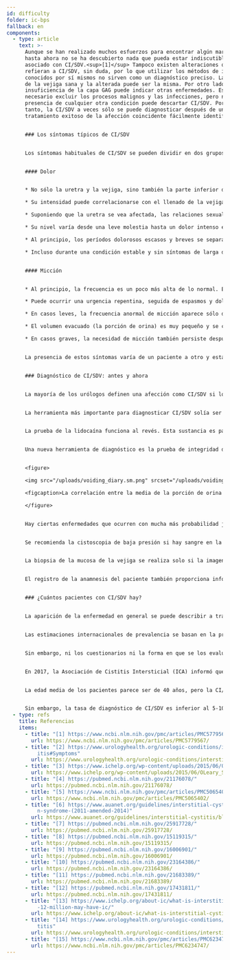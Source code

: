 ```yaml
---
id: difficulty
folder: ic-bps
fallback: en
components:
  - type: article
    text: >-
      Aunque se han realizado muchos esfuerzos para encontrar algún marcador,
      hasta ahora no se ha descubierto nada que pueda estar indiscutiblemente
      asociado con CI/SDV.<sup>[1]</sup> Tampoco existen alteraciones que se
      refieran a CI/SDV, sin duda, por lo que utilizar los métodos de imagen más
      conocidos por sí mismos no sirven como un diagnóstico preciso. La imagen
      de la vejiga sana y la alterada puede ser la misma. Por otro lado, la
      insuficiencia de la capa GAG puede indicar otras enfermedades. Es
      necesario excluir los procesos malignos y las infecciones, pero ni la
      presencia de cualquier otra condición puede descartar CI/SDV. Por lo
      tanto, la CI/SDV a veces sólo se puede diagnosticar después de un
      tratamiento exitoso de la afección coincidente fácilmente identificable.


      ### Los síntomas típicos de CI/SDV


      Los síntomas habituales de CI/SDV se pueden dividir en dos grupos principales.<sup>[2]</sup>


      #### Dolor


      * No sólo la uretra y la vejiga, sino también la parte inferior del abdomen, la pelvis o el área perineal pueden verse afectadas (además, la vagina en las mujeres, el escroto y el pene en los hombres)

      * Su intensidad puede correlacionarse con el llenado de la vejiga, mientras que la micción puede reducirla temporalmente

      * Suponiendo que la uretra se vea afectada, las relaciones sexuales pueden ser dolorosas

      * Su nivel varía desde una leve molestia hasta un dolor intenso e insoportable

      * Al principio, los períodos dolorosos escasos y breves se separan con intervalos largos y asintomáticos. A medida que avanza CI/SDV, el dolor se vuelve permanente y puede ocurrir sin ninguna correlación con la micción

      * Incluso durante una condición estable y sin síntomas de larga duración, los pacientes pueden experimentar que los síntomas estallan de vez en cuando


      #### Micción


      * Al principio, la frecuencia es un poco más alta de lo normal. En casos graves, también es posible orinar de 60 a 80 al día

      * Puede ocurrir una urgencia repentina, seguida de espasmos y dolor

      * En casos leves, la frecuencia anormal de micción aparece sólo durante el día. Con la progresión de la nicturia, la necesidad de orinar puede ocurrir varias veces durante la noche

      * El volumen evacuado (la porción de orina) es muy pequeño y se correlaciona con la cantidad de líquido consumido

      * En casos graves, la necesidad de micción también persiste después de orinar


      La presencia de estos síntomas varía de un paciente a otro y está influida por varios factores. A saber, el consumo de ciertos alimentos y bebidas, la cantidad de estrés físico y/o mental, los trastornos digestivos, las infecciones urinarias (ITU) y (en las mujeres) su ciclo menstrual (los síntomas suelen ser más graves después de la ovulación).


      ### Diagnóstico de CI/SDV: antes y ahora


      La mayoría de los urólogos definen una afección como CI/SDV si los síntomas característicos persisten durante cierto período (1,5 a 6 meses), a condición de que se puedan excluir todas las enfermedades con síntomas similares. Completar cuestionarios puede identificar la presencia de síntomas; el índice de síntomas de O'Leary-Sant es uno de los más utilizados.<sup>[3]</sup> Sin embargo, dado que ninguna prueba de laboratorio o cualquier otra prueba puede confirmar claramente el CI/SDV, la condición nunca se puede diagnosticar con un 100% de certeza. Afortunadamente, no sólo se pueden usar un puñado de pruebas adicionales para aclarar el diagnóstico, sino que la práctica médica en esta área también ha mejorado significativamente en los últimos años.


      La herramienta más importante para diagnosticar CI/SDV solía ser La Prueba de Sensibilidad al Potasio (también conocida como prueba de Parsons o PSP). Esto confirmó la insuficiencia de la capa de GAG por el dolor generado por el cloruro de potasio instilado en la vejiga.<sup>[4]</sup> (En el caso de una capa de GAG sana no se observa dolor significativo.) Sin embargo, este dispositivo no sólo era innecesariamente invasivo, sino también incómodo, dado que los pacientes tenían un dolor intenso debido a la solución en sí. La prueba de Parsons tampoco proporcionó información para un análisis cuantitativo. En una versión posterior de esta prueba de sensibilidad (prueba de Parsons modificada) se llenó la vejiga con solución diluida de cloruro de potasio para determinar su capacidad máxima, y luego se repitió el mismo proceso con solución salina fisiológica. La proporción de los dos valores se refiere a la sensibilidad de la pared de la vejiga a la concentración de orina. Aunque la prueba de Parsons modificada también podría usarse para mediciones cuantitativas, era igual invasiva, tardaba mucho tiempo y su precisión no era mayor que la de la versión original. Debido a estos problemas, ninguna de las pruebas se recomienda en las directrices recientes.<sup>[5],[6]</sup>


      La prueba de la lidocaína funciona al revés. Esta sustancia es para moderar el dolor de la vejiga, y dado que el origen del dolor es la propia vejiga, la lidocaína instilada reduce los síntomas en el caso de CI/SDV.<sup>[7]</sup> Este dispositivo es definitivamente más cómoda que la prueba de sensibilidad al potasio, pero es igualmente invasivo y tampoco permite análisis cuantitativos.


      Una nueva herramienta de diagnóstico es la prueba de integridad de la capa GAG, que utiliza un diario de micción de dos días, y no es invasiva ni dolorosa. Esta prueba se basa en el hecho de que no es necesario instilar nada para observar la relación entre la concentración de orina y la capacidad de la vejiga; la solución de sales disueltas ya está presente en forma de la orina. La concentración de orina, incluidas las sales, depende de la cantidad de líquido consumido. El volumen de cada micción se puede medir por un día en el que el paciente consume la menor cantidad de líquido que pueda, luego lo mismo se puede hacer el segundo día cuando el paciente consume la mayor cantidad de líquido que pueda. En el caso de una pared de vejiga sana, no existe una correlación entre los volúmenes miccionales medios y el líquido consumido. En las primeras etapas de CI/SDV, una mayor ingesta de líquidos resulta en un 30-50% más de producción de orina. A medida que avanza la enfermedad, la diferencia aumenta al 50-100%; en casos graves, puede ser de 300 a 500%. Por lo tanto, El Diario de Micción de 2 días no sólo indica la pared de la vejiga dañada, sino que también describe la cantidad de daño, numéricamente. Por lo tanto, la prueba de integridad de la capa GAG también permite el análisis cuantitativo.


      <figure>

      <img src="/uploads/voiding_diary.sm.png" srcset="/uploads/voiding_diary.png 2x, /uploads/voiding_diary.sm.png 1x" alt="voiding diary"/>

      <figcaption>La correlación entre la media de la porción de orina diurna y la cantidad total de orina diurna, en el caso de personas sanas y pacientes con CI/SDV (ver figura).</figcaption>

      </figure>


      Hay ciertas enfermedades que ocurren con mucha más probabilidad junto con CI/SDV; su presencia puede apoyar el diagnóstico. Este grupo consta de síntomas alérgicos, migraña, síndrome del intestino irritable, endometriosis, vulvodinia, síndrome de fatiga crónica, síndrome de Sjögren, trastorno de pánico y muchas más afecciones.<sup>[8]</sup>


      Se recomienda la cistoscopia de baja presión si hay sangre en la orina, o la citología de la orina indica la posibilidad de un proceso maligno (o hay un resultado claramente positivo), o la condición del paciente empeora a pesar del tratamiento combinado recibido, para examinar si hay cáncer de vejiga u otra enfermedad con síntomas similares.


      La biopsia de la mucosa de la vejiga se realiza solo si la imagen de cistoscopia revela áreas que pueden referir a una malignidad. Si la cistoscopia no sospecha malignidad, se debe realizar una citología urinaria, que es el método más sensible y no invasivo.


      El registro de la anamnesis del paciente también proporciona información útil. Esto debe incluir no sólo los síntomas actuales, sino también el historial de sus infecciones anteriores, otras enfermedades que padecen (principalmente las enfermedades autoinmunes y los trastornos digestivos), los medicamentos y/o antibióticos que están tomando o se tomaron antes, la dieta del paciente y otras características del estilo de vida y la correlación entre los síntomas y cualquier información descrita anteriormente.


      ### ¿Cuántos pacientes con CI/SDV hay?


      La aparición de la enfermedad en general se puede describir a través de dos tipos de datos. La incidencia se refiere a los casos recientemente registrados durante un cierto período de tiempo (generalmente dentro de un año). Prevalencia, por otro lado, significa la cantidad total de personas afectadas por la enfermedad en un momento determinado. En el caso de CI/SDV, que parece ser una condición de por vida, estos últimos datos son relevantes.


      Las estimaciones internacionales de prevalencia se basan en la presencia de síntomas, el llenado de cuestionarios y los datos de pacientes diagnosticados con CI/SDV. El número de personas afectadas por CI/SDV se estima generalmente en 100,000 personas.


      Sin embargo, ni los cuestionarios ni la forma en que se los evalúan están estandarizados. Algunos estudios, que utilizaron sólo datos recogidos por médicos enfocando en casos diagnosticados de CI/SDV, dieron como resultado una prevalencia de 45-197/100.000.<sup>[9]</sup> De otra parte, en una medición en la que se había contactado a los hogares por teléfono estimó entre 1.900 y 4.200/100.000 hombres y 2.750-6350/100.000 mujeres afectados por CI/SDV. Sólo se diagnosticó el 10% de este último grupo.<sup>[10],[11]</sup> Según otra investigación basada en la autoevaluación por correo electrónico, CI/SDV puede afectar a 258-13,114/100,000 personas, dependiendo de la manera de los cálculos.<sup>[12]</sup>


      En 2017, la Asociación de Cistitis Intersticial (ICA) informó que sólo en los EE. UU.  de 3 a 8 millones de mujeres y de 1 a 4 millones de hombres se ven afectados por CI/SDV.<sup>[13]</sup> En los últimos años, esta estimación parece haber sido aceptada por muchos artículos y organizaciones relevantes.<sup>[14],[15]</sup> Considerando la media de ambos valores, una prevalencia de 2.400/100.000 parece ser un cálculo razonable.


      La edad media de los pacientes parece ser de 40 años, pero la CI/SDV también puede aparecer entre más jóvenes o mayores.


      Sin embargo, la tasa de diagnóstico de CI/SDV es inferior al 5-10%, incluso en los países con la atención de salud más avanzada. No hay otra enfermedad de esta gravedad, que tenga una tasa de diagnóstico más baja.
  - type: refs
    title: Referencias
    items:
      - title: "[1] https://www.ncbi.nlm.nih.gov/pmc/articles/PMC5779567/"
        url: https://www.ncbi.nlm.nih.gov/pmc/articles/PMC5779567/
      - title: "[2] https://www.urologyhealth.org/urologic-conditions/interstitial-cyst\
          itis#Symptoms"
        url: https://www.urologyhealth.org/urologic-conditions/interstitial-cystitis#Symptoms
      - title: "[3] https://www.ichelp.org/wp-content/uploads/2015/06/OLeary_Sant.pdf"
        url: https://www.ichelp.org/wp-content/uploads/2015/06/OLeary_Sant.pdf
      - title: "[4] https://pubmed.ncbi.nlm.nih.gov/21176078/"
        url: https://pubmed.ncbi.nlm.nih.gov/21176078/
      - title: "[5] https://www.ncbi.nlm.nih.gov/pmc/articles/PMC5065402/"
        url: https://www.ncbi.nlm.nih.gov/pmc/articles/PMC5065402/
      - title: "[6] https://www.auanet.org/guidelines/interstitial-cystitis/bladder-pai\
          n-syndrome-(2011-amended-2014)"
        url: https://www.auanet.org/guidelines/interstitial-cystitis/bladder-pain-syndrome-(2011-amended-2014)
      - title: "[7] https://pubmed.ncbi.nlm.nih.gov/25917728/"
        url: https://pubmed.ncbi.nlm.nih.gov/25917728/
      - title: "[8] https://pubmed.ncbi.nlm.nih.gov/15119315/"
        url: https://pubmed.ncbi.nlm.nih.gov/15119315/
      - title: "[9] https://pubmed.ncbi.nlm.nih.gov/16006901/"
        url: https://pubmed.ncbi.nlm.nih.gov/16006901/
      - title: "[10] https://pubmed.ncbi.nlm.nih.gov/23164386/"
        url: https://pubmed.ncbi.nlm.nih.gov/23164386/
      - title: "[11] https://pubmed.ncbi.nlm.nih.gov/21683389/"
        url: https://pubmed.ncbi.nlm.nih.gov/21683389/
      - title: "[12] https://pubmed.ncbi.nlm.nih.gov/17431811/"
        url: https://pubmed.ncbi.nlm.nih.gov/17431811/
      - title: "[13] https://www.ichelp.org/about-ic/what-is-interstitial-cystitis/4-to\
          -12-million-may-have-ic/"
        url: https://www.ichelp.org/about-ic/what-is-interstitial-cystitis/4-to-12-million-may-have-ic/
      - title: "[14] https://www.urologyhealth.org/urologic-conditions/interstitial-cys\
          titis"
        url: https://www.urologyhealth.org/urologic-conditions/interstitial-cystitis
      - title: "[15] https://www.ncbi.nlm.nih.gov/pmc/articles/PMC6234747/"
        url: https://www.ncbi.nlm.nih.gov/pmc/articles/PMC6234747/
---
```

